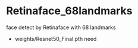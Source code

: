 # Retinaface_68landmarks
face detect by Retinaface with 68 landmarks

* weights/Resnet50_Final.pth need
